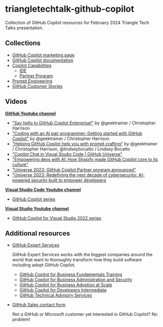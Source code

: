 # triangletechtalk-github-copilot

Collection of GitHub Copilot resources for February 2024 Triangle Tech Talks presentation.

## Collections

- [GitHub Copilot marketing page](https://github.com/features/copilot)
- [GitHub Copilot documentation](docs/documentation.md)
- [Copilot Capabilities](docs/capabilities.md)
  - [IDE](docs/capabilities.md#ide)
  - [Partner Program](docs/capabilities.md#partner-program)
- [Prompt Engineering](docs/prompt-engineering.md)
- [GitHub Customer Stories](docs/customer-stories.md)

## Videos

**[GitHub Youtube channel](https://www.youtube.com/@GitHub)**

- ["Say hello to GitHub Copilot Enterprise!"](https://www.youtube.com/watch?v=vUX5u_4B2AM) by @geektrainer / Christopher Harrison
- ["Coding with an AI pair programmer: Getting started with GitHub Copilot"](https://www.youtube.com/watch?v=dhfTaSGYQ4o) by @geektrainer / Christopher Harrison
- ["Helping GitHub Copilot help you with prompt crafting"](https://www.youtube.com/watch?v=GPLUGJsVx0s) by @geektrainer / Christopher Harrison, @lindseybocatto / Lindsey Bocatto
- ["Copilot Chat in Visual Studio Code | GitHub Universe"](https://www.youtube.com/watch?v=a2DDYMEPwbE&ab_channel=GitHub)
- ["Empowering devs with AI: How Shopify made GitHub Copilot core to its culture"](https://www.youtube.com/watch?v=wVKBwcm5dbw&ab_channel=GitHub)
- ["Universe 2023: GitHub Copilot Partner program announced"](https://youtu.be/NrQkdDVupQE?t=1787)
- ["Universe 2023: Redefining the next decade of cybersecurity: AI-powered security built to empower developers](https://youtu.be/bvUMWug_iLU?si=BhBRguI8VWrIyLOV)

**[Visual Studio Code Youtube channel](https://www.youtube.com/@code)**

- [GitHub Copilot series](https://www.youtube.com/playlist?list=PLj6YeMhvp2S5_hvBl2SE-7YCHYlLQ0bPt)

**[Visual Studio Youtube channel](https://www.youtube.com/@visualstudio)**

- [GitHub Copilot for Visual Studio 2022 series](https://www.youtube.com/playlist?list=PLReL099Y5nRckZDdcQ21UigO9pKa14yxC)

## Additional resources

- [GitHub Expert Services](https://github.com/services)

  GitHub Expert Services works with the biggest companies around the world
  that want to thoroughly transform how they build software including adopt GitHub Copilot.

  - [GitHub Copilot for Business Fundamentals Training](https://github.com/services/copilot-for-business-fundamentals-training)
  - [GitHub Copilot for Business Administration and Security](https://github.com/services/github-copilot-for-business-administration-security-intermediate)
  - [GitHub Copilot for Business Adoption at Scale](https://github.com/services/github-copilot-for-business-adoption-at-scale)
  - [GitHub Copilot for Developers Intermediate](https://github.com/services/github-copilot-for-developers-intermediate)
  - [GitHub Technical Advisory Services](https://github.com/services/technical-advisory-services)

- [GitHub Sales contact form](https://github.com/enterprise/contact)

  Not a GitHub or Microsoft customer yet interested in GitHub Copilot?  No problem!
